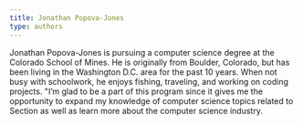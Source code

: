```yaml
---
title: Jonathan Popova-Jones
type: authors
---
```

Jonathan Popova-Jones is pursuing a computer science degree at the Colorado School of Mines. He is originally from Boulder, Colorado, but has been living in the Washington D.C. area for the past 10 years. When not busy with schoolwork, he enjoys fishing, traveling, and working on coding projects. "I’m glad to be a part of this program since it gives me the opportunity to expand my knowledge of computer science topics related to Section as well as learn more about the computer science industry.
